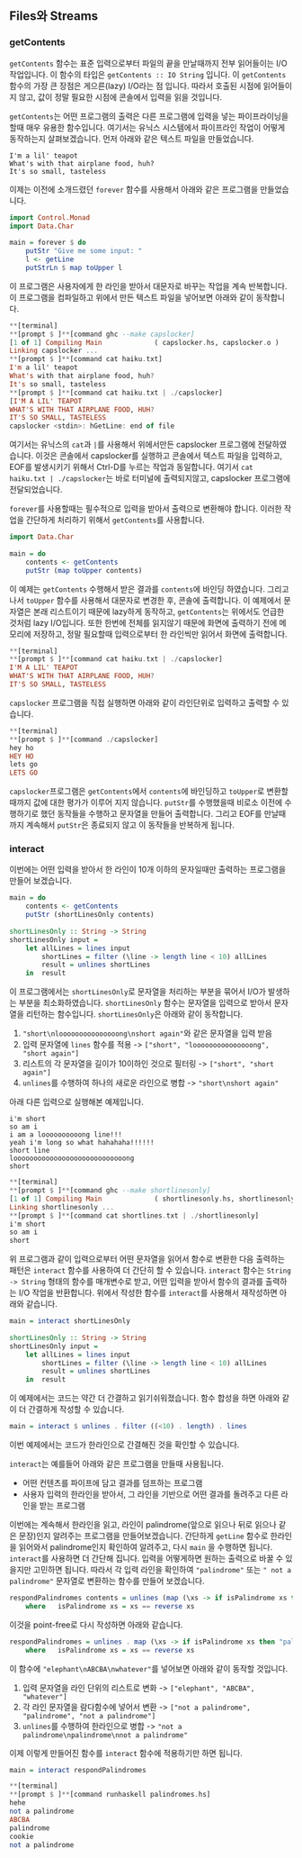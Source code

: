 
## Files와 Streams

### getContents

`getContents` 함수는 표준 입력으로부터 파일의 끝을 만날때까지 전부 읽어들이는 I/O 작업입니다. 이 함수의 타입은 `getContents :: IO String` 입니다. 이 `getContents` 함수의 가장 큰 장점은 게으른(lazy) I/O라는 점 입니다. 따라서 호출된 시점에 읽어들이지 않고, 값이 정말 필요한 시점에 콘솔에서 입력을 읽을 것입니다.

`getContents`는 어떤 프로그램의 출력은 다른 프로그램에 입력을 넣는 파이프라이닝을 할때 매우 유용한 함수입니다. 여기서는 유닉스 시스템에서 파이프라인 작업이 어떻게 동작하는지 살펴보겠습니다. 먼저 아래와 같은 텍스트 파일을 만들었습니다. 

```
I'm a lil' teapot  
What's with that airplane food, huh?  
It's so small, tasteless
```

이제는 이전에 소개드렸던 `forever` 함수를 사용해서 아래와 같은 프로그램을 만들었습니다. 

```haskell
import Control.Monad  
import Data.Char  
  
main = forever $ do  
    putStr "Give me some input: "  
    l <- getLine  
    putStrLn $ map toUpper l
```

이 프로그램은 사용자에게 한 라인을 받아서 대문자로 바꾸는 작업을 계속 반복합니다. 이 프로그램을 컴파일하고 위에서 만든 텍스트 파일을 넣어보면 아래와 같이 동작합니다.

```haskell
**[terminal]
**[prompt $ ]**[command ghc --make capslocker]
[1 of 1] Compiling Main             ( capslocker.hs, capslocker.o )
Linking capslocker ...
**[prompt $ ]**[command cat haiku.txt]
I'm a lil' teapot  
What's with that airplane food, huh?  
It's so small, tasteless
**[prompt $ ]**[command cat haiku.txt | ./capslocker]
[I'M A LIL' TEAPOT  
WHAT'S WITH THAT AIRPLANE FOOD, HUH?  
IT'S SO SMALL, TASTELESS
capslocker <stdin>: hGetLine: end of file
```

여기서는 유닉스의 `cat`과 `|`를 사용해서 위에서만든 capslocker 프로그램에 전달하였습니다. 이것은 콘솔에서 capslocker를 실행하고 콘솔에서 텍스트 파일을 입력하고, EOF를 발생시키기 위해서 Ctrl-D를 누르는 작업과 동일합니다. 여기서 `cat haiku.txt | ./capslocker`는 바로 터미널에 출력되지않고, capslocker 프로그램에 전달되었습니다. 

`forever`를 사용할때는 필수적으로 입력을 받아서 출력으로 변환해야 합니다. 이러한 작업을 간단하게 처리하기 위해서 `getContents`를 사용합니다. 

```haskell
import Data.Char  
  
main = do  
    contents <- getContents  
    putStr (map toUpper contents)
```

이 예제는 `getContents` 수행해서 받은 결과를 `contents`에 바인딩 하였습니다. 그리고 나서 `toUpper` 함수를 사용해서 대문자로 변경한 후, 콘솔에 출력합니다. 이 예제에서 문자열은 본래 리스트이기 때문에 lazy하게 동작하고, `getContents`는 위에서도 언급한 것처럼 lazy I/O입니다. 또한 한번에 전체를 읽지않기 때문에 화면에 출력하기 전에 메모리에 저장하고, 정말 필요할때 입력으로부터 한 라인씩만 읽어서 화면에 출력합니다. 

```haskell
**[terminal]
**[prompt $ ]**[command cat haiku.txt | ./capslocker]
I'M A LIL' TEAPOT  
WHAT'S WITH THAT AIRPLANE FOOD, HUH?  
IT'S SO SMALL, TASTELESS  
```

`capslocker` 프로그램을 직접 실행하면 아래와 같이 라인단위로 입력하고 출력할 수 있습니다. 

```haskell
**[terminal]
**[prompt $ ]**[command ./capslocker]
hey ho  
HEY HO  
lets go  
LETS GO  
```

`capslocker`프로그램은 `getContents`에서 `contents`에 바인딩하고 `toUpper`로 변환할때까지 값에 대한 평가가 이루어 지지 않습니다. `putStr`를 수행했을때 비로소 이전에 수행하기로 했던 동작들을 수행하고 문자열을 만들어 출력합니다. 그리고 EOF를 만날때까지 계속해서 `putStr`은 종료되지 않고 이 동작들을 반복하게 됩니다. 

### interact

이번에는 어떤 입력을 받아서 한 라인이 10개 이하의 문자일때만 출력하는 프로그램을 만들어 보겠습니다. 

```haskell
main = do  
    contents <- getContents  
    putStr (shortLinesOnly contents)  
  
shortLinesOnly :: String -> String  
shortLinesOnly input =   
    let allLines = lines input  
        shortLines = filter (\line -> length line < 10) allLines  
        result = unlines shortLines  
    in  result
```

이 프로그램에서는 `shortLinesOnly`로 문자열을 처리하는 부분을 묶어서 I/O가 발생하는 부분을 최소화하였습니다. `shortLinesOnly` 함수는 문자열을 입력으로 받아서 문자열을 리턴하는 함수입니다. `shortLinesOnly`은 아래와 같이 동작합니다. 

1. `"short\nlooooooooooooooong\nshort again"`와 같은 문자열을 입력 받음
2. 입력 문자열에 `lines` 함수를 적용 -> `["short", "looooooooooooooong", "short again"]`
3. 리스트의 각 문자열을 길이가 10이하인 것으로 필터링 -> `["short", "short again"]`
4. `unlines`를 수행하여 하나의 새로운 라인으로 병합 -> `"short\nshort again"`

아래 다른 입력으로 실행해본 예제입니다. 

```
i'm short  
so am i  
i am a loooooooooong line!!!  
yeah i'm long so what hahahaha!!!!!!  
short line  
loooooooooooooooooooooooooooong  
short  
```

```haskell
**[terminal]
**[prompt $ ]**[command ghc --make shortlinesonly]
[1 of 1] Compiling Main             ( shortlinesonly.hs, shortlinesonly.o )  
Linking shortlinesonly ...
**[prompt $ ]**[command cat shortlines.txt | ./shortlinesonly]
i'm short  
so am i  
short
```

위 프로그램과 같이 입력으로부터 어떤 문자열을 읽어서 함수로 변환한 다음 출력하는 패턴은 `interact` 함수를 사용하여 더 간단히 할 수 있습니다. `interact` 함수는 `String -> String` 형태의 함수를 매개변수로 받고, 어떤 입력을 받아서 함수의 결과를 출력하는 I/O 작업을 반환합니다. 위에서 작성한 함수를 `interact`를 사용해서 재작성하면 아래와 같습니다. 

```haskell
main = interact shortLinesOnly  
  
shortLinesOnly :: String -> String  
shortLinesOnly input =   
    let allLines = lines input  
        shortLines = filter (\line -> length line < 10) allLines  
        result = unlines shortLines  
    in  result
```

이 예제에서는 코드는 약간 더 간결하고 읽기쉬워졌습니다. 함수 합성을 하면 아래와 같이 더 간결하게 작성할 수 있습니다. 

```haskell
main = interact $ unlines . filter ((<10) . length) . lines
```

이번 예제에서는 코드가 한라인으로 간결해진 것을 확인할 수 있습니다. 

`interact`는 예를들어 아래와 같은 프로그램을 만들때 사용됩니다. 

- 어떤 컨텐츠를 파이프에 담고 결과를 덤프하는 프로그램
- 사용자 입력의 한라인을 받아서, 그 라인을 기반으로 어떤 결과를 돌려주고 다른 라인을 받는 프로그램

이번에는 계속해서 한라인을 읽고, 라인이 palindrome(앞으로 읽으나 뒤로 읽으나 같은 문장)인지 알려주는 프로그램을 만들어보겠습니다. 간단하게 `getLine` 함수로 한라인을 읽어와서 palindrome인지 확인하여 알려주고, 다시 `main`
을 수행하면 됩니다. `interact`를 사용하면 더 간단해 집니다. 입력을 어떻게하면 원하는 출력으로 바꿀 수 있을지만 고민하면 됩니다. 따라서 각 입력 라인을 확인하여 `"palindrome"` 또는 `" not a palindrome"` 문자열로 변환하는 함수를 만들어 보겠습니다. 


```haskell
respondPalindromes contents = unlines (map (\xs -> if isPalindrome xs then "palindrome" else "not a palindrome") (lines contents))  
    where   isPalindrome xs = xs == reverse xs
```

이것을 point-free로 다시 작성하면 아래와 같습니다. 

```haskell
respondPalindromes = unlines . map (\xs -> if isPalindrome xs then "palindrome" else "not a palindrome") . lines  
    where   isPalindrome xs = xs == reverse xs
```

이 함수에 `"elephant\nABCBA\nwhatever"`를 넣어보면 아래와 같이 동작할 것입니다. 

1. 입력 문자열을 라인 단위의 리스트로 변화 -> `["elephant", "ABCBA", "whatever"]`
2. 각 라인 문자열을 람다함수에 넣어서 변환 -> `["not a palindrome", "palindrome", "not a palindrome"]`
3. `unlines`를 수행하여 한라인으로 병합 -> `"not a palindrome\npalindrome\nnot a palindrome"`

이제 이렇게 만들어진 함수를 `interact` 함수에 적용하기만 하면 됩니다. 

```haskell
main = interact respondPalindromes
```

```haskell
**[terminal]
**[prompt $ ]**[command runhaskell palindromes.hs]
hehe  
not a palindrome  
ABCBA  
palindrome  
cookie  
not a palindrome
```




























 






































